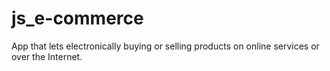 # js_e-commerce
App that lets electronically buying or selling products on online services or over the Internet.
